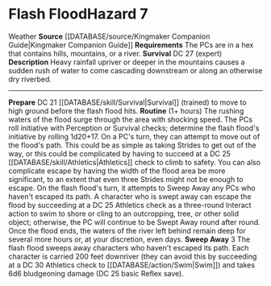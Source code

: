 ﻿---
hazard_type: Weather
id: '3'
level: '7'
name: Flash Flood
rarity: Common
requirement: The PCs are in a hex that contains hills, mountains, or a river.
source: '[[DATABASE/source/Kingmaker Companion Guide|Kingmaker Companion Guide]]'
trait:
- '[[DATABASE/trait/Weather|Weather]]'
type: Weather Hazard

---
# Flash Flood<span class="item-type">Hazard 7</span>

<span class="item-trait">Weather</span>
**Source** [[DATABASE/source/Kingmaker Companion Guide|Kingmaker Companion Guide]]
**Requirements** The PCs are in a hex that contains hills, mountains, or a river.
**Survival** DC 27 (expert)
**Description** Heavy rainfall upriver or deeper in the mountains causes a sudden rush of water to come cascading downstream or along an otherwise dry riverbed.

---
**Prepare** DC 21 [[DATABASE/skill/Survival|Survival]] (trained) to move to high ground before the flash flood hits.
**Routine** (1+ hours) The rushing waters of the flood surge through the area with shocking speed. The PCs roll initiative with Perception or Survival checks; determine the flash flood's initiative by rolling 1d20+17. On a PC's turn, they can attempt to move out of the flood's path. This could be as simple as taking Strides to get out of the way, or this could be complicated by having to succeed at a DC 25 [[DATABASE/skill/Athletics|Athletics]] check to climb to safety. You can also complicate escape by having the width of the flood area be more significant, to an extent that even three Strides might not be enough to escape. On the flash flood's turn, it attempts to Sweep Away any PCs who haven't escaped its path. A character who is swept away can escape the flood by succeeding at a DC 25 Athletics check as a three-round Interact action to swim to shore or cling to an outcropping, tree, or other solid object; otherwise, the PC will continue to be Swept Away round after round. Once the flood ends, the waters of the river left behind remain deep for several more hours or, at your discretion, even days.
 **Sweep Away** <span class="action-icon">3</span> The flash flood sweeps away characters who haven't escaped its path. Each character is carried 200 feet downriver (they can avoid this by succeeding at a DC 30 Athletics check to [[DATABASE/action/Swim|Swim]]) and takes 6d6 bludgeoning damage (DC 25 basic Reflex save).